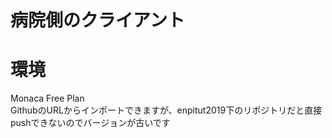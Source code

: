 # 病院側のクライアント

# 環境
Monaca Free Plan    
GithubのURLからインポートできますが、enpitut2019下のリポジトリだと直接pushできないのでバージョンが古いです
